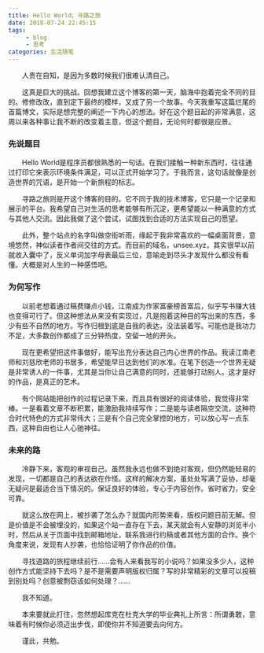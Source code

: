 ```yaml
---
title: Hello World，寻路之旅
date: 2018-07-24 22:45:15
tags: 
     - blog 
     - 思考
categories: 生活随笔
---
```


　　人贵在自知，是因为多数时候我们很难认清自己。

　　这真是巨大的挑战。回想我建立这个博客的第一天，脑海中抱着完全不同的目的。修修改改，直到定下最终的模样，又成了另一个故事。今天我重写这篇烂尾的首篇博文，实际是想完整的阐述一下内心的想法。好在这个题目起的非常满意，这周以来各种事让我不断的改变着主意，但这个题目，无论何时都很是应景。

<!--more-->

### 先说题目

　　Hello World是程序员都很熟悉的一句话。在我们接触一种新东西时，往往通过打印它来表示环境条件满足，可以正式开始学习了。于我而言，这句话就像是创造世界的咒语，是开始一个新旅程的标志。

　　寻路之旅则是开这个博客的目的。它不同于我的技术博客，它只是一个记录和展示的平台。我希望自己对生活的思考能够有所沉淀，更希望能以一种满意的方式与其他人交流。因此我做了这个尝试，试图找到合适的方法实现自己的愿望。

　　此外，整个站点的名字叫做空街听雨，缘起于我非常喜欢的一幅桌面背景，意境悠然，神似读者作者间交往的方式。而目前的域名，unsee.xyz，其实很早以前就收入囊中了，反义单词加字母表最后三位，意喻走到尽头才发现什么都没有看懂。大概是对人生的一种感悟吧。

### 为何写作

　　以前老想着通过稿费赚点小钱，江南成为作家富豪榜首富后，似乎写书赚大钱也变得可行了。但这种想法从来没有实现过，凡是抱着这种目的写出来的东西，多少有些不自然的地方。写作归根到底是自我的表达，没法装着写。可能也是我功力不足，大多数创作都成了三分钟热度，空留一地的开头。

　　现在更希望把这件事做好，能写出充分表达自己内心世界的作品。我读江南老师和刘慈欣老师的书居多，希望能早日达到他们的水准。在笔下创造一个世界无疑是非常诱人的一件事，尤其是当你让自己满意的同时，还能够打动别人。这才是好的作品，是真正的艺术。

　　有个网站能把创作的过程记录下来，而且具有很好的阅读体验，我觉得非常棒。一是看着文章不断积累，能激励我持续写作；二是能与读者隔空交流，这种符合时代特色的方式非常伟大；三是有个自己完全掌控的地方，可以放心写一点东西，这种自由也让人心驰神往。

### 未来的路

　　冷静下来，客观的审视自己。虽然我永远也做不到绝对客观，但仍然能轻易的发现，一切都是自己的表达欲在作怪。这样的解决方案，虽处处写满了妥协，却毫无疑问是最适合当下情况的。保证良好的体验，专心于内容创作。省时省力，安全可靠。

　　就这么放在网上，被抄袭了怎么办？就国内形势来看，版权问题目前无解。但是价值是不会被埋没的，如果这个站一直存在下去，某天就会有人安静的浏览半小时，然后从关于页面中找到邮箱地址，联系我进行约稿或者其他方面的合作。换个角度来说，发现有人抄袭，也恰恰证明了你作品的价值。

　　寻找道路的旅程继续前行……会有人来看我写的小说吗？如果没多少人，这种创作方式能坚持下去吗？是不是需要声明版权归属？写的非常精彩的文章可以投稿到别处吗？创意被剽窃该如何处理？……

　　我不知道。

　　本来要就此打住，忽然想起库克在杜克大学的毕业典礼上所言：所谓勇敢，意味着有时候你必须迈出步伐，即使你并不知道要去向何方。

　　谨此，共勉。







　　